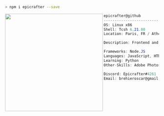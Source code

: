 ```zsh
> npm i epicrafter --save
```

<img align="left" src="https://i.imgur.com/HWxOnw9.jpg" width="320" /> 

```csharp
epicrafter@github
-------------------------
OS: Linux x86
Shell: Tcsh 6.21.00
Location: Paris, FR / Athens, GR

Description: Frontend and Backend developer

Frameworks: Node.JS
Languages: JavaScript, HTML, CSS, Java
Learning: Python 
Other-Skills: Adobe Photoshop & Illustrator

Discord: Epicrafter#4261
Email: brehieroscar@gmail.com
```